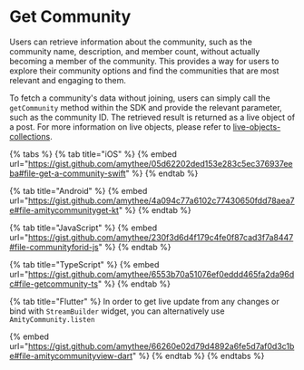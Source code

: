 # Get Community

Users can retrieve information about the community, such as the community name, description, and member count, without actually becoming a member of the community. This provides a way for users to explore their community options and find the communities that are most relevant and engaging to them.

To fetch a community's data without joining, users can simply call the `getCommunity` method within the SDK and provide the relevant parameter, such as the community ID. The retrieved result is returned as a live object of a post. For more information on live objects, please refer to [live-objects-collections](../../core-concepts/live-objects-collections/ "mention").

{% tabs %}
{% tab title="iOS" %}
{% embed url="https://gist.github.com/amythee/05d62202ded153e283c5ec376937eeba#file-get-a-community-swift" %}
{% endtab %}

{% tab title="Android" %}
{% embed url="https://gist.github.com/amythee/4a094c77a6102c77430650fdd78aea7e#file-amitycommunityget-kt" %}
{% endtab %}

{% tab title="JavaScript" %}
{% embed url="https://gist.github.com/amythee/230f3d6d4f179c4fe0f87cad3f7a8447#file-communityforid-js" %}
{% endtab %}

{% tab title="TypeScript" %}
{% embed url="https://gist.github.com/amythee/6553b70a51076ef0eddd465fa2da96dc#file-getcommunity-ts" %}
{% endtab %}

{% tab title="Flutter" %}
In order to get live update from any changes or bind with `StreamBuilder` widget, you can alternatively use `AmityCommunity.listen`

{% embed url="https://gist.github.com/amythee/66260e02d79d4892a6fe5d7af0d3c1be#file-amitycommunityview-dart" %}
{% endtab %}
{% endtabs %}
